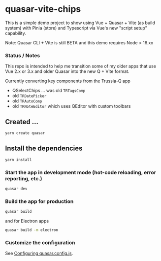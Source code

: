 # quasar-vite-chips

This is a simple demo project to show using Vue + Quasar + Vite (as build system) with Pinia (store) and Typescript
via Vue's new "script setup" capability.

Note: Quasar CLI + Vite is still BETA and this demo requires Node > 16.xx

### Status / Notes

This repo is intended to help me transition some of my older apps that use Vue 2.x or 3.x and older Quasar into the new Q + Vite format.  

Currently converting key components from the Trussia-Q app
 * QSelectChips ... was old `TRTagsComp`
 * old `TRDatePicker`
 * old `TRAutoComp`
 * old `TRNoteEditor` which uses QEditor with custom toolbars  

## Created ...
```bash
yarn create quasar
```

## Install the dependencies
```bash
yarn install
```

### Start the app in development mode (hot-code reloading, error reporting, etc.)
```bash
quasar dev
```

### Build the app for production
```bash
quasar build
```

and for Electron apps
```bash
quasar build -m electron
```

### Customize the configuration
See [Configuring quasar.config.js](https://v2.quasar.dev/quasar-cli-vite/quasar-config-js).
